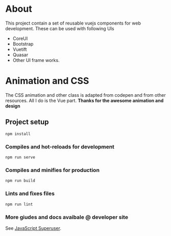 # About
This project contain a set of reusable vuejs components for web development. These can be used with following UIs
* CoreUI
* Bootstrap
* Vuetift
* Quasar
* Other UI frame works.

# Animation and CSS
The CSS animation and other class is adapted from codepen and from other resources. All I do is the Vue part. **Thanks for the awesome animation and design**
## Project setup
```
npm install
```

### Compiles and hot-reloads for development
```
npm run serve
```

### Compiles and minifies for production
```
npm run build
```

### Lints and fixes files
```
npm run lint
```

### More giudes and docs avaibale @ developer site
See [JavaScript Superuser](https://javascriptsu.wordpress.com).
